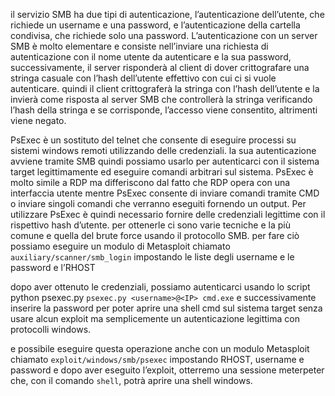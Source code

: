 il servizio SMB ha due tipi di autenticazione, l’autenticazione dell’utente, che richiede un username e una password, e l’autenticazione della cartella condivisa, che richiede solo una password.
L’autenticazione con un server SMB è molto elementare e consiste nell’inviare una richiesta di autenticazione con il nome utente da autenticare e la sua password, successivamente, il server risponderà al client di dover crittografare una stringa casuale con l’hash dell’utente effettivo con cui ci si vuole autenticare. quindi il client crittograferà la stringa con l’hash dell’utente e la invierà come risposta al server SMB che controllerà la stringa verificando l’hash della stringa e se corrisponde, l’accesso viene consentito, altrimenti viene negato. 

PsExec è un sostituto del telnet che consente di eseguire processi su sistemi windows remoti utilizzando delle credenziali. la sua autenticazione avviene tramite SMB quindi possiamo usarlo per autenticarci con  il sistema target legittimamente ed eseguire comandi arbitrari sul sistema. PsExec è molto simile a RDP ma differiscono dal fatto che RDP opera con una interfaccia utente mentre PsExec consente di inviare comandi tramite CMD o inviare singoli comandi che verranno eseguiti fornendo un output. 
Per utilizzare PsExec è quindi necessario fornire delle credenziali legittime con il rispettivo hash d’utente. per ottenerle ci sono varie tecniche e la più comune e quella del brute force usando il protocollo SMB. 
per fare ciò possiamo eseguire un modulo di Metasploit chiamato `auxiliary/scanner/smb_login` 
impostando le liste degli username e le password e l’RHOST

dopo aver ottenuto le credenziali, possiamo autenticarci usando lo script python psexec.py
`psexec.py <username>@<IP> cmd.exe`
e successivamente inserire la password per poter aprire una shell cmd sul sistema target senza usare alcun exploit ma semplicemente un autenticazione legittima con protocolli windows. 

e possibile eseguire questa operazione anche con un modulo Metasploit chiamato 
`exploit/windows/smb/psexec`
impostando RHOST, username e password e dopo aver eseguito l’exploit, otterremo una sessione meterpeter che, con il comando `shell`, potrà aprire una shell windows. 
